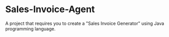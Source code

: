 # Sales-Invoice-Agent
A project that requires you to create a "Sales Invoice Generator" using Java programming language.
